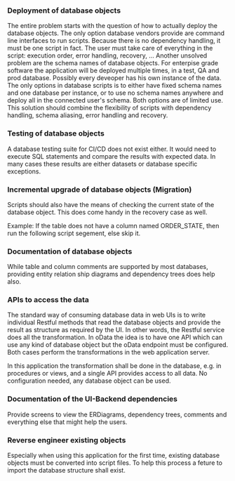 ### Deployment of database objects

The entire problem starts with the question of how to actually deploy the database objects. The only option database vendors provide are command line interfaces to run scripts. Because there is no dependency handling, it must be one script in fact. The user must take care of everything in the script: execution order, error handling, recovery, ...
Another unsolved problem are the schema names of database objects. For enterpise grade software the application will be deployed multiple times, in a test, QA and prod database. Possibly every deveoper has his own instance of the data. The only options in database scripts is to either have fixed schema names and one database per instance, or to use no schema names anywhere and deploy all in the connected user's schema.
Both options are of limited use.
This solution should combine the flexibility of scripts with dependency handling, schema aliasing, error handling and recovery.

### Testing of database objects

A database testing suite for CI/CD does not exist either. It would need to execute SQL statements and compare the results with expected data. In many cases these results are either datasets or database specific exceptions.

### Incremental upgrade of database objects (Migration)

Scripts should also have the means of checking the current state of the database object.
This does come handy in the recovery case as well.

Example: If the table does not have a column named ORDER_STATE, then run the following script segement, else skip it.

### Documentation of database objects

While table and column comments are supported by most databases, providing entity relation ship diagrams and dependency trees does help also.

### APIs to access the data

The standard way of consuming database data in web UIs is to write individual Restful methods that read the database objects and provide the result as structure as required by the UI. In other words, the Restful service does all the transformation.
In oData the idea is to have one API which can use any kind of database object but the oData endpoint must be configured.
Both cases perform the transformations in the web application server.

In this application the transformation shall be done in the database, e.g. in procedures or views, and a single API provides access to all data. 
No configuration needed, any database object can be used.

### Documentation of the UI-Backend dependencies

Provide screens to view the ERDiagrams, dependency trees, comments and everything else that might help the users.

### Reverse engineer existing objects

Especially when using this application for the first time, existing database objects must be converted into script files. To help this process a feture to import the database structure shall exist.
